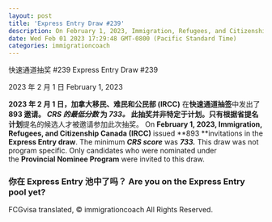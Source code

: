 ```yaml
---
layout: post
title: 'Express Entry Draw #239'
description: On February 1, 2023, Immigration, Refugees, and Citizenship Canada (IRCC) issued 893 invitations in the Express Entry draw. The minimum CRS score was 733. This draw was not program specific. Only candidates who were nominated under the Provincial Nominee Program were invited to this draw. Are you on the Express Entry pool yet? FIND OUT IF YOU'RE ELIGIBLE BY…
date: Wed Feb 01 2023 17:29:48 GMT-0800 (Pacific Standard Time)
categories: immigrationcoach
---
```


快速通道抽奖 #239	Express Entry Draw #239
	
2023 年 2 月 1 日	February 1, 2023
	
**2023 年 2 月 1 日，加拿大移民、难民和公民部 (IRCC)** 在**快速通道抽签**中发出了**893 **邀请。 _**CRS 的最低分数**_ 为 _**733。**_ 此抽奖并非特定于计划。只有根据**省提名计划**提名的候选人才被邀请参加此次抽奖。	On **February 1, 2023, Immigration, Refugees, and Citizenship Canada (IRCC)** issued **893 **invitations in the **Express Entry draw**. The minimum _**CRS score**_ was _**733.**_ This draw was not program specific. Only candidates who were nominated under the **Provincial Nominee Program** were invited to this draw.
	
### 你在 Express Entry 池中了吗？	Are you on the Express Entry pool yet?

FCGvisa translated, © immigrationcoach All Rights Reserved.
